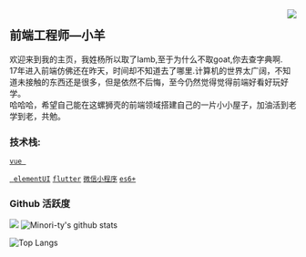 <img align="right" src="https://count.getloli.com/get/@:Minori-ty?theme=rule34">

## 前端工程师—小羊

欢迎来到我的主页，我姓杨所以取了lamb,至于为什么不取goat,你去查字典啊.   
17年进入前端仿佛还在昨天，时间却不知道去了哪里.计算机的世界太广阔，不知道未接触的东西还是很多，但是依然不后悔，至今仍然觉得觉得前端好看好玩好学。   
哈哈哈，希望自己能在这螺狮壳的前端领域搭建自己的一片小小屋子，加油活到老学到老，共勉。


### **技术栈:**

<a href="https://v3.cn.vuejs.org"><code>vue </code></a>

<a href="https://cn.vitejs.dev"><code> elementUI</code></a>
<a href="https://less.bootcss.com"><code>flutter</code></a>
<a href="https://element-plus.org/#/zh-CN"><code>微信小程序</code></a>
<a href="https://vant-contrib.gitee.io/vant/v3/#/zh-CN"><code>es6+</code></a>




### Github 活跃度

[![](https://activity-graph.herokuapp.com/graph?username=lamelamb&theme=dracula)](https://github.com/ashutosh00710/github-readme-activity-graph)
![Minori-ty's github stats](https://github-readme-stats.vercel.app/api?username=lamelamb&show_icons=true&theme=vue)

![Top Langs](https://github-readme-stats.vercel.app/api/top-langs/?username=lamelamb)
